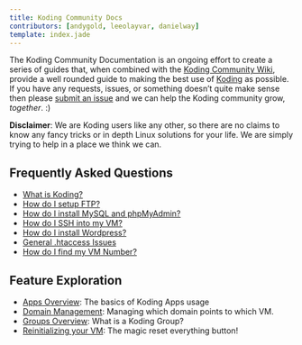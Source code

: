 ```yaml
---
title: Koding Community Docs
contributors: [andygold, leeolayvar, danielway]
template: index.jade
---
```



The Koding Community Documentation is an ongoing effort to create a series
of guides that, when combined with the
[Koding Community Wiki](https://github.com/koding/docs/wiki),
provide a well rounded guide to making the best use of
[Koding](https://koding.com) as possible.
If you have any requests, issues, or something doesn’t quite make sense
then please
[submit an issue](https://github.com/koding/docs/issues/new)
and we can help the Koding community grow, *together*. :)


**Disclaimer**: We are Koding users like any other, so there are no claims to
know any fancy tricks or in depth Linux solutions for your life. We are
simply trying to help in a place we think we can.




## Frequently Asked Questions

- [What is Koding?](guides/koding-overview/)
- [How do I setup FTP?](guides/setting-up-ftp/)
- [How do I install MySQL and phpMyAdmin?](guides/installing-mysql-phpmyadmin/)
- [How do I SSH into my VM?](guides/ssh-into-your-vm/)
- [How do I install Wordpress?](guides/installing-wordpress/)
- [General .htaccess Issues](guides/general-htaccess/)
- [How do I find my VM Number?](guides/find-your-vm-number/)



## Feature Exploration

- [Apps Overview](guides/apps-overview/): The basics of Koding Apps usage
- [Domain Management](guides/domain-management/): Managing which domain points to which VM.
- [Groups Overview](guides/groups-overview/): What is a Koding Group?
- [Reinitializing your VM](guides/reinitializing-your-vm/): The magic reset everything button!

